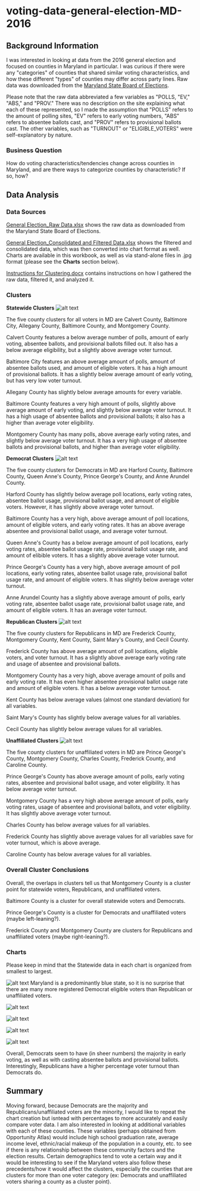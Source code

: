 # voting-data-general-election-MD-2016
## Background Information
I was interested in looking at data from the 2016 general election and focused on counties in Maryland in particular. I was curious if there were any "categories" of counties that shared similar voting characteristics, and how these different "types" of counties may differ across party lines. Raw data was downloaded from the [Maryland State Board of Elections](https://elections.maryland.gov/elections/2016/index.html).

Please note that the raw data abbreviated a few variables as "POLLS, "EV," "ABS," and "PROV." There was no description on the site explaining what each of these represented, so I made the assumption that "POLLS" refers to the amount of polling sites, "EV" refers to early voting numbers, "ABS" refers to absentee ballots cast, and "PROV" refers to provisional ballots cast. The other variables, such as "TURNOUT" or "ELIGIBLE_VOTERS" were self-explanatory by nature. 

### Business Question
How do voting characteristics/tendencies change across counties in Maryland, and are there ways to categorize counties by characteristic? If so, how?

## Data Analysis

### Data Sources
[General Election_Raw Data.xlsx](https://github.com/viv-sun/voting-data-general-election-MD-2016/blob/main/General%20Election_Raw%20Data.xlsx) shows the raw data as downloaded from the Maryland State Board of Elections.

[General Election_Consolidated and Filtered Data.xlsx](https://github.com/viv-sun/voting-data-general-election-MD-2016/blob/main/General%20Election_Consolidated%20and%20Filtered%20Data.xlsx) shows the filtered and consolidated data, which was then converted into chart format as well. Charts are available in this workbook, as well as via stand-alone files in .jpg format (please see the __Charts__ section below).

[Instructions for Clustering.docx](https://github.com/viv-sun/voting-data-general-election-MD-2016/blob/main/Instructions%20for%20Clustering.docx) contains instructions on how I gathered the raw data, filtered it, and analyzed it.

### Clusters

__Statewide Clusters__
![alt text](https://github.com/viv-sun/voting-data-general-election-MD-2016/blob/main/cluster_statewide.jpg)

The five county clusters for all voters in MD are Calvert County, Baltimore City, Allegany County, Baltimore County, and Montgomery County.

Calvert County features a below average number of polls, amount of early voting, absentee ballots, and provisional ballots filled out. It also has a below average eligibility, but a slightly above average voter turnout. 

Baltimore City features an above average amount of polls, amount of absentee ballots used, and amount of eligible voters. It has a high amount  of provisional ballots. It has a slightly below average amount of early voting, but has very low voter turnout. 

Allegany County has slightly below average amounts for every variable.

Baltimore County features a very high amount of polls, slightly above average amount of early voting, and slightly below average voter turnout. It has a high usage of absentee ballots and provisional ballots; it also has a higher than average voter eligibility.

Montgomery County has many polls, above average early voting rates, and slightly below average voter turnout. It has a very high usage of absentee ballots and provisional ballots, and higher than average voter eligibility.

__Democrat Clusters__
![alt text](https://github.com/viv-sun/voting-data-general-election-MD-2016/blob/main/cluster_democrat.jpg)

The five county clusters for Democrats in MD are Harford County, Baltimore County, Queen Anne's County, Prince George's County, and Anne Arundel County. 

Harford County has slightly below average poll locations, early voting rates, absentee ballot usage, provisional ballot usage, and amount of eligible voters. However, it has slightly above average voter turnout. 

Baltimore County has a very high, above average amount of poll locations, amount of eligible voters, and early voting rates. It has an above average absentee and provisional ballot usage, and average voter turnout.

Queen Anne's County has a below average amount of poll locations, early voting rates, absentee ballot usage rate, provisional ballot usage rate, and amount of elibible voters. It has a slightly above average voter turnout. 

Prince George's County has a very high, above average amount of poll locations, early voting rates, absentee ballot usage rate, provisional ballot usage rate, and amount of eligible voters. It has slightly below average voter turnout. 

Anne Arundel County has a slightly above average amount of polls, early voting rate, absentee ballot usage rate, provisional ballot usage rate, and amount of eligible voters. It has an average voter turnout. 


__Republican Clusters__
![alt text](https://github.com/viv-sun/voting-data-general-election-MD-2016/blob/main/cluster_republican.jpg)

The five county clusters for Republicans in MD are Frederick County, Montgomery County, Kent County, Saint Mary's County, and Cecil County.

Frederick County has above average amount of poll locations, eligible voters, and voter turnout. It has a slightly above average early voting rate and usage of absentee and provisional ballots.

Montgomery County has a very high, above average amount of polls and early voting rate. It has even higher absentee provisional ballot usage rate and amount of eligible voters. It has a below average voter turnout. 

Kent County has below average values (almost one standard deviation) for all variables. 

Saint Mary's County has slightly below average values for all variables. 

Cecil County has slightly below average values for all variables. 


__Unaffiliated Clusters__
![alt text](https://github.com/viv-sun/voting-data-general-election-MD-2016/blob/main/cluster_unaffiliated.jpg)

The five county clusters for unaffiliated voters in MD are Prince George's County, Montgomery County, Charles County, Frederick County, and Caroline County.

Prince George's County has above average amount of polls, early voting rates, absentee and provisional ballot usage, and voter eligibility. It has below average voter turnout. 

Montgomery County has a very high above average amount of polls, early voting rates, usage of absentee and provisional ballots, and voter eligibility. It has slightly above average voter turnout.

Charles County has below average values for all variables.

Frederick County has slightly above average values for all variables save for voter turnout, which is above average. 

Caroline County has below average values for all variables.

### Overall Cluster Conclusions

Overall, the overlaps in clusters tell us that Montgomery County is a cluster point for statewide voters, Republicans, and unaffiliated voters. 

Baltimore County is a cluster for overall statewide voters and Democrats. 

Prince George's County is a cluster for Democrats and unaffiliated voters (maybe left-leaning?). 

Frederick County and Montgomery County are clusters for Republicans and unaffiliated voters (maybe right-leaning?).


### Charts
Please keep in mind that the Statewide data in each chart is organized from smallest to largest. 

![alt text](https://github.com/viv-sun/voting-data-general-election-MD-2016/blob/main/chart_eligible%20voters.jpg) 
Maryland is a predominantly blue state, so it is no surprise that there are many more registered Democrat eligible voters than Republican or unaffiliated voters. 

![alt text](https://github.com/viv-sun/voting-data-general-election-MD-2016/blob/main/chart_absentee%20ballots.jpg)

![alt text](https://github.com/viv-sun/voting-data-general-election-MD-2016/blob/main/chart_early%20voting.jpg) 

![alt text](https://github.com/viv-sun/voting-data-general-election-MD-2016/blob/main/chart_provisional%20ballots.jpg)

![alt text](https://github.com/viv-sun/voting-data-general-election-MD-2016/blob/main/chart_voter%20turnout.jpg)

Overall, Democrats seem to have (in sheer numbers) the majority in early voting, as well as with casting absentee ballots and provisional ballots. Interestingly, Republicans have a higher percentage voter turnout than Democrats do. 

## Summary

Moving forward, because Democrats are the majority and Republicans/unaffiliated voters are the minority, I would like to repeat the chart creation but isntead with percentages to more accurately and easily compare voter data. I am also interested in looking at additional variables with each of these counties. These variables (perhaps obtained from Opportunity Atlas) would include high school graduation rate, average income level, ethnic/racial makeup of the population in a county, etc. to see if there is any relationship between these community factors and the election results. Certain demographics tend to vote a certain way and it would be interesting to see if the Maryland voters also follow these precedents/how it would affect the clusters, especially the counties that are clusters for more than one voter category (ex: Democrats and unaffiliated voters sharing a county as a cluster point). 
